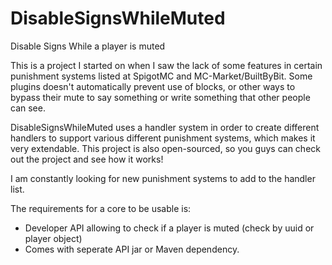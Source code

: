 # DisableSignsWhileMuted
Disable Signs While a player is muted

This is a project I started on when I saw the lack of some features in certain punishment systems listed at SpigotMC and MC-Market/BuiltByBit.
Some plugins doesn't automatically prevent use of blocks, or other ways to bypass their mute to say something or write something that other people
can see.

DisableSignsWhileMuted uses a handler system in order to create different handlers to support various different punishment systems, which makes it very extendable.
This project is also open-sourced, so you guys can check out the project and see how it works!

I am constantly looking for new punishment systems to add to the handler list.

The requirements for a core to be usable is:
- Developer API allowing to check if a player is muted (check by uuid or player object)
- Comes with seperate API jar or Maven dependency.

